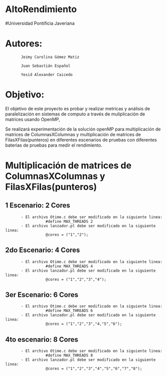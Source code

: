 # AltoRendimiento
#Universidad Pontificia Javeriana

# Autores: 

           Jeimy Carolina Gómez Matiz

           Juan Sebastián Español
           
           Yesid Alexander Caicedo
           

# Objetivo: 


El objetivo de este proyecto es probar y realizar metricas y análisis de paralelización en sistemas de computo a través de muliplicación de matrices usando OpenMP,

Se realizará experimentación de la solución openMP para multiplicación de matrices de ColumnasXColumnas y multiplicación de matrices de FilasXFilas(punteros) en diferentes escenarios de pruebas con diferentes baterias de pruebas  para medir el rendimiento.

# Multiplicación de matrices de ColumnasXColumnas y FilasXFilas(punteros) 

## 1 Escenario: 2 Cores
           - El archivo Otime.c debe ser modificado en la siguiente linea:
                      #define MAX_THREADS 2
           - El archivo lanzador.pl debe ser modificado en la siguiente linea:
                      @cores = ("1","2");
## 2do Escenario:  4 Cores
           - El archivo Otime.c debe ser modificado en la siguiente linea:
                      #define MAX_THREADS 4
           - El archivo lanzador.pl debe ser modificado en la siguiente linea:
                      @cores = ("1","2","3","4");
## 3er Escenario: 6 Cores
           - El archivo Otime.c debe ser modificado en la siguiente linea:
                      #define MAX_THREADS 6
           - El archivo lanzador.pl debe ser modificado en la siguiente linea:
                      @cores = ("1","2","3","4,"5","6");
## 4to escenario: 8 Cores
           - El archivo Otime.c debe ser modificado en la siguiente linea:
                      #define MAX_THREADS 8
           - El archivo lanzador.pl debe ser modificado en la siguiente linea:
                      @cores = ("1","2","3","4","5","6","7","8");


